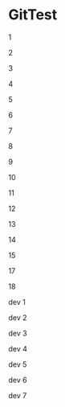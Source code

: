 # GitTest


1

2

3

4

5

6

7

8

9

10

11

12

13

14

15

17

18

dev 1

dev 2

dev 3

dev 4

dev 5

dev 6

dev 7

